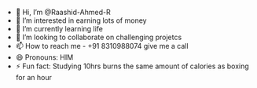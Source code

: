 - 👋 Hi, I’m @Raashid-Ahmed-R
- 👀 I’m interested in earning lots of money
- 🌱 I’m currently learning life
- 💞️ I’m looking to collaborate on challenging projetcs
- 📫 How to reach me - +91 8310988074 give me a call
- 😄 Pronouns: HIM
- ⚡ Fun fact: Studying 10hrs burns the same amount of calories as boxing for an hour 

<!---
Raashid-Ahmed-R/Raashid-Ahmed-R is a ✨ special ✨ repository because its `README.md` (this file) appears on your GitHub profile.
You can click the Preview link to take a look at your changes.
--->
